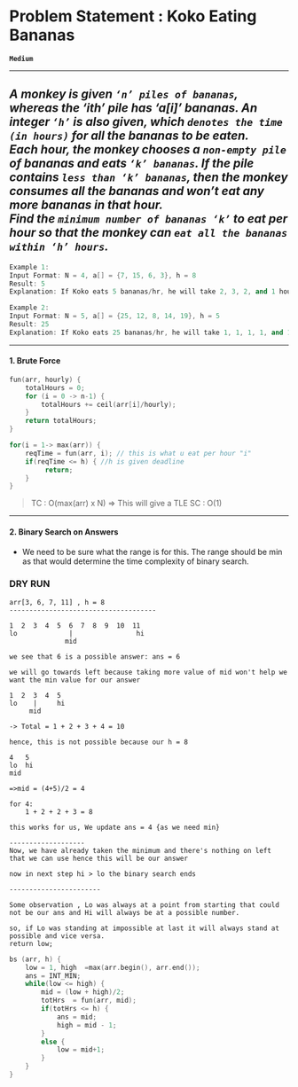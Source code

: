 # Problem Statement : Koko Eating Bananas

**`Medium`**

---

## _A monkey is given `‘n’ piles of bananas`, whereas the ‘ith’ pile has ‘a[i]’ bananas. An integer `‘h’` is also given, which `denotes the time (in hours)` for all the bananas to be eaten. <br> Each hour, the monkey chooses a `non-empty pile` of bananas and eats `‘k’ bananas`. If the pile contains `less than ‘k’ bananas`, then the monkey consumes all the bananas and won’t eat any more bananas in that hour. <br> Find the `minimum number of bananas ‘k’` to eat per hour so that the monkey can `eat all the bananas within ‘h’ hours`._

```cpp
Example 1:
Input Format: N = 4, a[] = {7, 15, 6, 3}, h = 8
Result: 5
Explanation: If Koko eats 5 bananas/hr, he will take 2, 3, 2, and 1 hour to eat the piles accordingly. So, he will take 8 hours to complete all the piles.
```

```cpp
Example 2:
Input Format: N = 5, a[] = {25, 12, 8, 14, 19}, h = 5
Result: 25
Explanation: If Koko eats 25 bananas/hr, he will take 1, 1, 1, 1, and 1 hour to eat the piles accordingly. So, he will take 5 hours to complete all the piles.
```

---

#### 1. Brute Force

```cpp
fun(arr, hourly) {
    totalHours = 0;
    for (i = 0 -> n-1) {
        totalHours += ceil(arr[i]/hourly);
    }
    return totalHours;
}

for(i = 1-> max(arr)) {
    reqTime = fun(arr, i); // this is what u eat per hour "i"
    if(reqTime <= h) { //h is given deadline
         return;
    }
}
```

> TC : O(max(arr) x N) => This will give a TLE
> SC : O(1)

---

#### 2. Binary Search on Answers

- We need to be sure what the range is for this. The range should be min as that would determine the time complexity of binary search.

### DRY RUN

```
arr[3, 6, 7, 11] , h = 8
-------------------------------------

1  2  3  4  5  6  7  8  9  10  11
lo             |                hi
              mid

we see that 6 is a possible answer: ans = 6

we will go towards left because taking more value of mid won't help we want the min value for our answer

1  2  3  4  5
lo    |     hi
     mid

-> Total = 1 + 2 + 3 + 4 = 10

hence, this is not possible because our h = 8

4   5
lo  hi
mid

=>mid = (4+5)/2 = 4

for 4:
    1 + 2 + 2 + 3 = 8

this works for us, We update ans = 4 {as we need min}

-------------------
Now, we have already taken the minimum and there's nothing on left that we can use hence this will be our answer

now in next step hi > lo the binary search ends

-----------------------

Some observation , Lo was always at a point from starting that could not be our ans and Hi will always be at a possible number.

so, if Lo was standing at impossible at last it will always stand at possible and vice versa.
return low;
```

```cpp
bs (arr, h) {
    low = 1, high  =max(arr.begin(), arr.end());
    ans = INT_MIN;
    while(low <= high) {
        mid = (low + high)/2;
        totHrs  = fun(arr, mid);
        if(totHrs <= h) {
            ans = mid;
            high = mid - 1;
        }
        else {
            low = mid+1;
        }
    }
}
```

